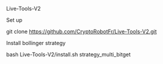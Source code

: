 Live-Tools-V2

Set up

git clone https://github.com/CryptoRobotFr/Live-Tools-V2.git

Install bollinger strategy

bash Live-Tools-V2/install.sh strategy_multi_bitget


